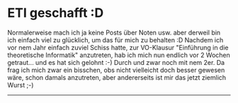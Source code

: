 # ETI geschafft :D

<p>Normalerweise mach ich ja keine Posts über Noten usw. aber derweil bin ich einfach viel zu glücklich, um das für mich zu behalten :D Nachdem ich vor nem Jahr einfach zuviel Schiss hatte, zur VO-Klausur "Einführung in die theoretische Informatik" anzutreten, hab ich mich nun endlich vor 2 Wochen getraut... und es hat sich gelohnt :-) Durch und zwar noch mit nem 2er. Da frag ich mich zwar ein bisschen, obs nicht vielleicht doch besser gewesen wäre, schon damals anzutreten, aber andererseits ist mir das jetzt ziemlich Wurst ;-) </p>

-------------------------------

